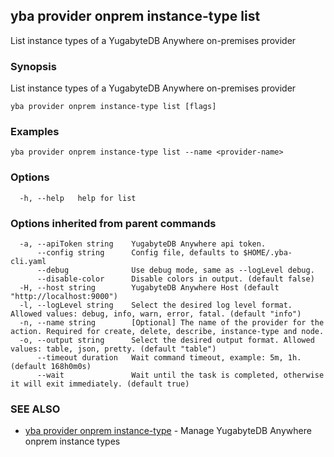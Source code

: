 ## yba provider onprem instance-type list

List instance types of a YugabyteDB Anywhere on-premises provider

### Synopsis

List instance types of a YugabyteDB Anywhere on-premises provider

```
yba provider onprem instance-type list [flags]
```

### Examples

```
yba provider onprem instance-type list --name <provider-name>
```

### Options

```
  -h, --help   help for list
```

### Options inherited from parent commands

```
  -a, --apiToken string    YugabyteDB Anywhere api token.
      --config string      Config file, defaults to $HOME/.yba-cli.yaml
      --debug              Use debug mode, same as --logLevel debug.
      --disable-color      Disable colors in output. (default false)
  -H, --host string        YugabyteDB Anywhere Host (default "http://localhost:9000")
  -l, --logLevel string    Select the desired log level format. Allowed values: debug, info, warn, error, fatal. (default "info")
  -n, --name string        [Optional] The name of the provider for the action. Required for create, delete, describe, instance-type and node.
  -o, --output string      Select the desired output format. Allowed values: table, json, pretty. (default "table")
      --timeout duration   Wait command timeout, example: 5m, 1h. (default 168h0m0s)
      --wait               Wait until the task is completed, otherwise it will exit immediately. (default true)
```

### SEE ALSO

* [yba provider onprem instance-type](yba_provider_onprem_instance-type.md)	 - Manage YugabyteDB Anywhere onprem instance types


